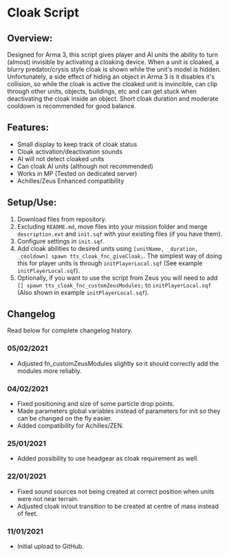 # Cloak Script
## Overview:
Designed for Arma 3, this script gives player and AI units the ability to turn (almost) invisible by activating a cloaking device. When a unit is cloaked, a blurry predator/crysis style cloak is shown while the unit's model is hidden. Unfortunately, a side effect of hiding an object in Arma 3 is it disables it's collision, so while the cloak is active the cloaked unit is invincible, can clip through other units, objects, buildings, etc and can get stuck when deactivating the cloak inside an object. Short cloak duration and moderate cooldown is recommended for good balance.

## Features:
- Small display to keep track of cloak status
- Cloak activation/deactivation sounds
- AI will not detect cloaked units
- Can cloak AI units (although not recommended)
- Works in MP (Tested on dedicated server)
- Achilles/Zeus Enhanced compatibility

## Setup/Use:
1. Download files from repository.
2. Excluding `README.md`, move files into your mission folder and merge `description.ext` and `init.sqf` with your existing files (if you have them).
3. Configure settings in `init.sqf`.
4. Add cloak abilities to desired units using `[unitName, _duration, _cooldown] spawn tts_cloak_fnc_giveCloak;`. The simplest way of doing this for player units is through `initPlayerLocal.sqf` (See example `initPlayerLocal.sqf`).
5. Optionally, if you want to use the script from Zeus you will need to add `[] spawn tts_cloak_fnc_customZeusModules;` to `initPlayerLocal.sqf` (Also shown in example `initPlayerLocal.sqf`).

## Changelog
Read below for complete changelog history.

### 05/02/2021
- Adjusted fn_customZeusModules slightly so it should correctly add the modules more reliably.

### 04/02/2021
- Fixed positioning and size of some particle drop points.
- Made parameters global variables instead of parameters for init so they can be changed on the fly easier.
- Added compatibility for Achilles/ZEN.

### 25/01/2021
- Added possibility to use headgear as cloak requirement as well.

### 22/01/2021
- Fixed sound sources not being created at correct position when units were not near terrain.
- Adjusted cloak in/out transition to be created at centre of mass instead of feet.

### 11/01/2021
- Initial upload to GitHub.